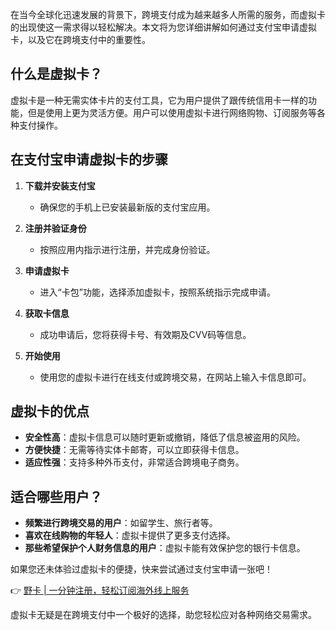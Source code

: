 在当今全球化迅速发展的背景下，跨境支付成为越来越多人所需的服务，而虚拟卡的出现使这一需求得以轻松解决。本文将为您详细讲解如何通过支付宝申请虚拟卡，以及它在跨境支付中的重要性。

## 什么是虚拟卡？

虚拟卡是一种无需实体卡片的支付工具，它为用户提供了跟传统信用卡一样的功能，但是使用上更为灵活方便。用户可以使用虚拟卡进行网络购物、订阅服务等各种支付操作。

## 在支付宝申请虚拟卡的步骤

1. **下载并安装支付宝**
   - 确保您的手机上已安装最新版的支付宝应用。
  
2. **注册并验证身份**
   - 按照应用内指示进行注册，并完成身份验证。

3. **申请虚拟卡**
   - 进入“卡包”功能，选择添加虚拟卡，按照系统指示完成申请。

4. **获取卡信息**
   - 成功申请后，您将获得卡号、有效期及CVV码等信息。

5. **开始使用**
   - 使用您的虚拟卡进行在线支付或跨境交易，在网站上输入卡信息即可。

## 虚拟卡的优点

- **安全性高**：虚拟卡信息可以随时更新或撤销，降低了信息被盗用的风险。
- **方便快捷**：无需等待实体卡邮寄，可以立即获得卡信息。
- **适应性强**：支持多种外币支付，非常适合跨境电子商务。

## 适合哪些用户？

- **频繁进行跨境交易的用户**：如留学生、旅行者等。
- **喜欢在线购物的年轻人**：虚拟卡提供了更多支付选择。
- **那些希望保护个人财务信息的用户**：虚拟卡能有效保护您的银行卡信息。

如果您还未体验过虚拟卡的便捷，快来尝试通过支付宝申请一张吧！

👉 [野卡 | 一分钟注册，轻松订阅海外线上服务](https://bit.ly/bewildcard)

虚拟卡无疑是在跨境支付中一个极好的选择，助您轻松应对各种网络交易需求。